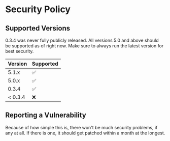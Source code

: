 # Security Policy

## Supported Versions

0.3.4 was never fully publicly released.
All versions 5.0 and above should be supported as of right now.
Make sure to always run the latest version for best security.

| Version | Supported          |
| ------- | ------------------ |
| 5.1.x   | :white_check_mark: |
| 5.0.x   | :white_check_mark: |
| 0.3.4   | :white_check_mark: |
| < 0.3.4 | :x:                |

## Reporting a Vulnerability

Because of how simple this is, there won't be much security problems, if any at all.
If there is one, it should get patched within a month at the longest.
